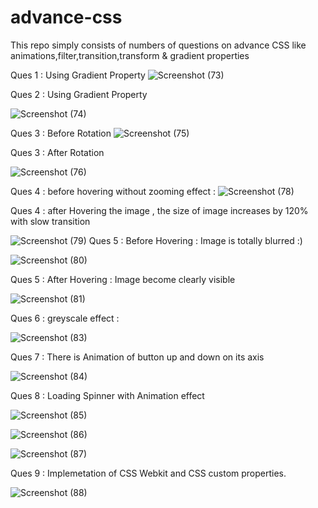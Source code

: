 # advance-css
This repo simply consists of numbers of questions on advance CSS like animations,filter,transition,transform &amp; gradient properties

Ques 1 : Using Gradient Property 
![Screenshot (73)](https://github.com/Ziaurrehman90/advance-css/assets/112377951/2a8797a3-e3c2-46ef-b408-811b6debebba)

Ques 2 : Using Gradient Property

![Screenshot (74)](https://github.com/Ziaurrehman90/advance-css/assets/112377951/0ac84841-b12f-4cd2-9f7b-f021367b9d2f)

Ques 3 : Before Rotation
![Screenshot (75)](https://github.com/Ziaurrehman90/advance-css/assets/112377951/469112b0-3a44-4459-a787-5a608a9d0d3a)

Ques 3 : After Rotation

![Screenshot (76)](https://github.com/Ziaurrehman90/advance-css/assets/112377951/05994206-a8cc-4264-a7ff-7de8af4a9ae6)

Ques 4 : before hovering without zooming effect : 
![Screenshot (78)](https://github.com/Ziaurrehman90/advance-css/assets/112377951/90f9ac86-073d-47c5-ac26-e0dbf6bcf049)

Ques 4 : after Hovering the image , the size of image increases by 120% with slow transition 


![Screenshot (79)](https://github.com/Ziaurrehman90/advance-css/assets/112377951/3f4fcdeb-f54e-4378-980a-14ffc7295547)
Ques 5 : Before Hovering : Image is totally blurred :)

![Screenshot (80)](https://github.com/Ziaurrehman90/advance-css/assets/112377951/654724fe-6de9-448f-961a-0aca460a2044)

Ques 5 : After Hovering : Image become clearly visible 

![Screenshot (81)](https://github.com/Ziaurrehman90/advance-css/assets/112377951/f241a974-c8f3-4e7a-97b6-127d9d4a9f78)

Ques 6 : greyscale effect : 

![Screenshot (83)](https://github.com/Ziaurrehman90/advance-css/assets/112377951/ab0571b1-c0b5-41ab-8fed-9cb6b5076aa8)

Ques 7 : There is Animation of button up and down on its axis 


![Screenshot (84)](https://github.com/Ziaurrehman90/advance-css/assets/112377951/d06d28e3-58ae-4792-90bb-e587cf416461)

Ques 8 : Loading Spinner with Animation effect 


![Screenshot (85)](https://github.com/Ziaurrehman90/advance-css/assets/112377951/31f4a67c-b109-4f63-9b3f-b7843b08ebc9)


![Screenshot (86)](https://github.com/Ziaurrehman90/advance-css/assets/112377951/584099cf-943b-4588-b7a9-f9642c2da4da)

![Screenshot (87)](https://github.com/Ziaurrehman90/advance-css/assets/112377951/22c19943-32c8-482b-a260-19df18497983)

Ques 9 : Implemetation of CSS Webkit and CSS custom properties.

![Screenshot (88)](https://github.com/Ziaurrehman90/advance-css/assets/112377951/c53eb80e-9207-4acf-ae18-9ae2bb5a0022)
